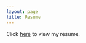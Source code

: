```yaml
---
layout: page
title: Resume
---
```


Click <a href="/MadhavanRP-Resume.pdf" target="_blank">here</a> to view my resume.